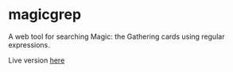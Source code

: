 # magicgrep

A web tool for searching Magic: the Gathering cards using regular expressions.

Live version [here](http://magic.enyalios.net/)
